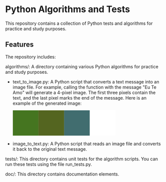 # Python Algorithms and Tests
This repository contains a collection of Python tests and algorithms for practice and study purposes.
## Features
The repository includes:

algorithms/: A directory containing various Python algorithms for practice and study purposes.

 * text_to_image.py: A Python script that converts a text message into an image file. For example, calling the function with the message "Eu Te Amo" will generate a 4-pixel image. The first three pixels contain the text, and the last pixel marks the end of the message. 
    Here is an example of the generated image:
    
     [<img src="doc/sample-max.png" alt="Sample"  height="80">](doc/sample-max.png)

* image_to_text.py: A Python script that reads an image file and converts it back to the original text message.

tests/:
    This directory contains unit tests for the algorithm scripts. You can run these tests using the file run_tests.py.

doc/: 
    This directory contains documentation elements.